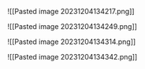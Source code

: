 
![[Pasted image 20231204134217.png]]

![[Pasted image 20231204134249.png]]

![[Pasted image 20231204134314.png]]

![[Pasted image 20231204134342.png]]





